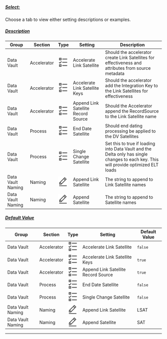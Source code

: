 ##### [Select:](#tab/settings-satellite-select)

Choose a tab to view either setting descriptions or examples.

##### [Description](#tab/settings-satellite-description)

| Group             | Section     | Type                                                                 | Setting                             | Description                                                                                                                          |
| ----------------- | ----------- | -------------------------------------------------------------------- | ----------------------------------- | ------------------------------------------------------------------------------------------------------------------------------------ |
| Data Vault        | Accelerator | ![Boolean Datatype](images/svg-icons/boolean.svg "Boolean Datatype") | Accelerate Link Satellite           | Should the accelerator create Link Satellites for effectiveness and attributes from source metadata                                  |
| Data Vault        | Accelerator | ![Boolean Datatype](images/svg-icons/boolean.svg "Boolean Datatype") | Accelerate Link Satellite Keys      | Should the accelerator add the Integration Key to the Link Satellites for effectiveness                                              |
| Data Vault        | Accelerator | ![Boolean Datatype](images/svg-icons/boolean.svg "Boolean Datatype") | Append Link Satellite Record Source | Should the Accelerator append the RecordSource to the Link Satellite name                                                            |
| Data Vault        | Process     | ![Boolean Datatype](images/svg-icons/boolean.svg "Boolean Datatype") | End Date Satellite                  | Should end dating processing be applied to the DV Satellites                                                                        |
| Data Vault        | Process     | ![Boolean Datatype](images/svg-icons/boolean.svg "Boolean Datatype") | Single Change Satellite             | Set this to true if loading into Data Vault and the Delta only has single changes to each key. This will provide optimized ELT loads |
| Data Vault Naming | Naming      | ![Text Datatype](images/svg-icons/text.svg "Text Datatype")          | Append Link Satellite               | The string to append to Link Satellite names                                                                                         |
| Data Vault Naming | Naming      | ![Text Datatype](images/svg-icons/text.svg "Text Datatype")          | Append Satellite                    | The string to append to Satellite names                                                                                              |

##### [Default Value](#tab/settings-satellite-default)

| Group             | Section     | Type                                                                 | Setting                             | Default Value |
| ----------------- | ----------- | -------------------------------------------------------------------- | ----------------------------------- | ------------- |
| Data Vault        | Accelerator | ![Boolean Datatype](images/svg-icons/boolean.svg "Boolean Datatype") | Accelerate Link Satellite           | `false`       |
| Data Vault        | Accelerator | ![Boolean Datatype](images/svg-icons/boolean.svg "Boolean Datatype") | Accelerate Link Satellite Keys      | `true`        |
| Data Vault        | Accelerator | ![Boolean Datatype](images/svg-icons/boolean.svg "Boolean Datatype") | Append Link Satellite Record Source | `true`        |
| Data Vault        | Process     | ![Boolean Datatype](images/svg-icons/boolean.svg "Boolean Datatype") | End Date Satellite                  | `false`       |
| Data Vault        | Process     | ![Boolean Datatype](images/svg-icons/boolean.svg "Boolean Datatype") | Single Change Satellite             | `false`       |
| Data Vault Naming | Naming      | ![Text Datatype](images/svg-icons/text.svg "Text Datatype")          | Append Link Satellite               | LSAT          |
| Data Vault Naming | Naming      | ![Text Datatype](images/svg-icons/text.svg "Text Datatype")          | Append Satellite                    | SAT           |

***